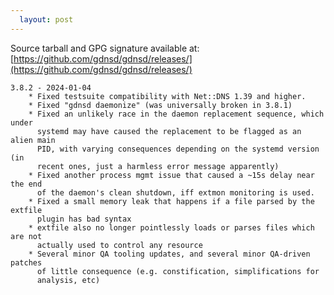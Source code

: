 ```yaml
---
  layout: post
---
```


Source tarball and GPG signature available at:
[https://github.com/gdnsd/gdnsd/releases/](https://github.com/gdnsd/gdnsd/releases/)

    3.8.2 - 2024-01-04
        * Fixed testsuite compatibility with Net::DNS 1.39 and higher.
        * Fixed "gdnsd daemonize" (was universally broken in 3.8.1)
        * Fixed an unlikely race in the daemon replacement sequence, which under
          systemd may have caused the replacement to be flagged as an alien main
          PID, with varying consequences depending on the systemd version (in
          recent ones, just a harmless error message apparently)
        * Fixed another process mgmt issue that caused a ~15s delay near the end
          of the daemon's clean shutdown, iff extmon monitoring is used.
        * Fixed a small memory leak that happens if a file parsed by the extfile
          plugin has bad syntax
        * extfile also no longer pointlessly loads or parses files which are not
          actually used to control any resource
        * Several minor QA tooling updates, and several minor QA-driven patches
          of little consequence (e.g. constification, simplifications for
          analysis, etc)
